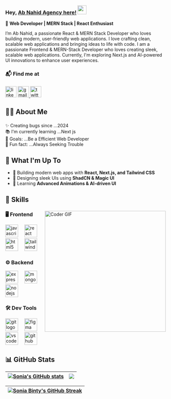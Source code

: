 ### 
 

### Hey, [Ab Nahid Agency here!](https://www.youtube.com/channel/UCietjxpksncMdOUkycv5nqA) <img src="https://media.giphy.com/media/hvRJCLFzcasrR4ia7z/giphy.gif" width="28px" height="28px">

🚀 **Web Developer | MERN Stack | React Enthusiast**  

<p>I’m Ab Nahid, a passionate React & MERN Stack Developer who loves building modern, user-friendly web applications. I love crafting clean, scalable web applications and bringing ideas to life with code.
 I am a passionate Frontend & MERN-Stack Developer who loves creating sleek, scalable web applications.  
Currently, I'm exploring Next.js and AI-powered UI innovations to enhance user experiences.   
</p>


### 📬 Find me at

###

<div align="left">
  <img src="https://img.shields.io/static/v1?message=LinkedIn&logo=linkedin&label=&color=9146FF&logoColor=white&labelColor=&style=for-the-badge" height="35" alt="linkedin logo"  />
  <a href="http" target="_blank">
    <img src="https://img.shields.io/static/v1?message=Gmail&logo=gmail&label=&color=D1487&logoColor=white&labelColor=&style=for-the-badge" height="35" alt="gmail logo"  />
  </a>
    <img src="https://img.shields.io/static/v1?message=Twitter&logo=twitter&label=&color=1DA1F2&logoColor=white&labelColor=&style=for-the-badge" height="35" alt="twitter logo"  />
</div>




## 👩‍💻 About Me  

###

<p align="left">✨ Creating bugs since ...2024<br>📚 I'm currently learning ...Next js<br>🎯 Goals: ...Be a Efficient Web Developer<br>🎲 Fun fact: ...Always Seeking Trouble</p>




## 📌 What I'm Up To  
- 🚀 Building modern web apps with **React, Next.js, and Tailwind CSS**  
- 🎨 Designing sleek UIs using **ShadCN & Magic UI**  
- 🧠 Learning **Advanced Animations & AI-driven UI**  

<h2 align="left">🚀 Skills</h2>


###
 <img  align="right" src="https://media.giphy.com/media/SWoSkN6DxTszqIKEqv/giphy.gif" alt="Coder GIF" width="380">


###
### 🖥 Frontend  
<div align="left">
  <img src="https://cdn.jsdelivr.net/gh/devicons/devicon/icons/javascript/javascript-original.svg" height="40" alt="javascript logo"  />
  <img width="12" />
  <img src="https://cdn.jsdelivr.net/gh/devicons/devicon/icons/react/react-original.svg" height="40" alt="react logo"  />
  <img width="12" />
  <img src="https://cdn.jsdelivr.net/gh/devicons/devicon/icons/html5/html5-original.svg" height="40" alt="html5 logo"  />
  <img width="12" />
  <img src="https://skillicons.dev/icons?i=tailwind" height="40" alt="tailwindcss logo"  />
</div>




###
### ⚙️ Backend  
<div align="left">
  <img src="https://skillicons.dev/icons?i=express" height="40" alt="express logo"  />
  <img width="12" />
  <img src="https://skillicons.dev/icons?i=mongodb" height="40" alt="mongodb logo"  />
  <img width="12" />
  <img src="https://cdn.simpleicons.org/nodedotjs/339933" height="40" alt="nodejs logo"  />
</div>


 
###
### 🛠 Dev Tools  
<div align="left">
  <img src="https://cdn.simpleicons.org/git/F05032" height="40" alt="git logo"  />
  <img width="12" />
  <img src="https://skillicons.dev/icons?i=figma" height="40" alt="figma logo"  />
  <img width="12" />
  <img src="https://skillicons.dev/icons?i=vscode" height="40" alt="vscode logo"  />
  <img width="12" />
  <img src="https://skillicons.dev/icons?i=github" height="40" alt="github logo"  />
</div>

 

## 📊 GitHub Stats  

| <a href="https://github.com/abjabbaragrncy"><img align="center" src="https://github-readme-stats-sigma-five.vercel.app/api?username=abjabbaragrncy&show_icons=true&include_all_commits=true&theme=transparent&hide_border=true" alt="Sonia's GitHub stats" /></a> | <a href="https://github.com/abjabbaragrncy"><img align="center" src="https://github-readme-stats-sigma-five.vercel.app/api/top-langs/?username=abjabbaragrncy&layout=compact&theme=transparent&hide_border=true" /></a> |
| ------------- | ------------- |

| <a href="https://git.io/streak-stats"><img align="center" src="https://github-readme-streak-stats.herokuapp.com?user=SoniaBinty&theme=buefy&hide_border=true" alt="Sonia Binty's GitHub Streak" /></a> |
| ------------- |









 
 
